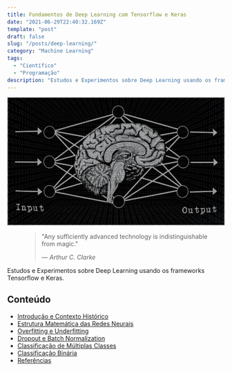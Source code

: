 ```yaml
---
title: Fundamentos de Deep Learning com Tensorflow e Keras
date: "2021-06-29T22:40:32.169Z"
template: "post"
draft: false
slug: "/posts/deep-learning/"
category: "Machine Learning"
tags:
  - "Científico"
  - "Programação"
description: "Estudos e Experimentos sobre Deep Learning usando os frameworks Tensorflow e Keras."
---
```


![img](https://raw.githubusercontent.com/the-akira/DeepLearning/master/Imagens/ArtificialNeuralNetworks.png)

<figure>
    <blockquote>
        <p>"Any sufficiently advanced technology is indistinguishable from magic."</p>
        <footer>
            <cite>— Arthur C. Clarke</cite>
        </footer>
    </blockquote>
</figure>

Estudos e Experimentos sobre Deep Learning usando os frameworks Tensorflow e Keras.

## Conteúdo

- [Introdução e Contexto Histórico](https://github.com/the-akira/DeepLearning/blob/master/Conte%C3%BAdo/Introdu%C3%A7%C3%A3o.md)
- [Estrutura Matemática das Redes Neurais](https://github.com/the-akira/DeepLearning/blob/master/Conte%C3%BAdo/Matem%C3%A1tica.md)
- [Overfitting e Underfitting](https://github.com/the-akira/DeepLearning/blob/master/Notebooks/UnderOverFitting.ipynb)
- [Dropout e Batch Normalization](https://github.com/the-akira/DeepLearning/blob/master/Notebooks/DropoutBatchNormalization.ipynb)
- [Classificação de Múltiplas Classes](https://github.com/the-akira/DeepLearning/blob/master/Notebooks/MulticlassClassification.ipynb)
- [Classificação Binária](https://github.com/the-akira/DeepLearning/blob/master/Notebooks/BinaryClassification.ipynb)
- [Referências](https://github.com/the-akira/DeepLearning/blob/master/Conte%C3%BAdo/Refer%C3%AAncias.md)
